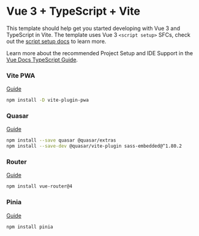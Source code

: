 # Vue 3 + TypeScript + Vite

This template should help get you started developing with Vue 3 and TypeScript in Vite. The template uses Vue 3 `<script setup>` SFCs, check out the [script setup docs](https://v3.vuejs.org/api/sfc-script-setup.html#sfc-script-setup) to learn more.

Learn more about the recommended Project Setup and IDE Support in the [Vue Docs TypeScript Guide](https://vuejs.org/guide/typescript/overview.html#project-setup).

### Vite PWA

[Guide](https://vite-pwa-org.netlify.app/guide/)

```sh
npm install -D vite-plugin-pwa
```

### Quasar

[Guide](https://quasar.dev/start/vite-plugin)

```sh
npm install --save quasar @quasar/extras
npm install --save-dev @quasar/vite-plugin sass-embedded@^1.80.2
```

### Router

[Guide](https://router.vuejs.org/installation.html)

```sh
npm install vue-router@4
```

### Pinia

[Guide](https://pinia.vuejs.org/getting-started.html)

```sh
npm install pinia
```
